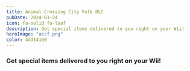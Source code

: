 ```yaml
---
title: Animal Crossing City Folk DLC
pubDate: 2024-01-24
icon: fa-solid fa-leaf
description: Get special items delivered to you right on your Wii!
heroImage: "accf.png"
color: 4dd14160
---
```


### Get special items delivered to you right on your Wii!
